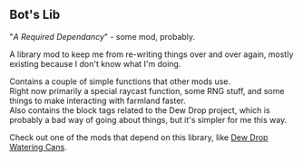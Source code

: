 ## Bot's Lib  

"*A Required Dependancy*" - some mod, probably.  

A library mod to keep me from re-writing things over and over again, mostly existing because I don't know what I'm doing.   

Contains a couple of simple functions that other mods use.  
Right now primarily a special raycast function, some RNG stuff, and some things to make interacting with farmland faster.  
Also contains the block tags related to the Dew Drop project, which is probably a bad way of going about things, but it's simpler for me this way.    

Check out one of the mods that depend on this library, like [Dew Drop Watering Cans](https://modrinth.com/project/Jal3lwVg).
